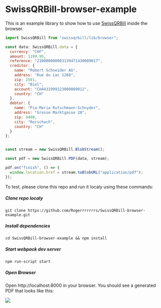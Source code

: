 # SwissQRBill-browser-example

This is an example library to show how to use [SwissQRBill](https://github.com/Rogerrrrrrrs/SwissQRBill/) inside the browser.

```js
import SwissQRBill from "swissqrbill/lib/browser";

const data: SwissQRBill.data = {
  currency: "CHF",
  amount: 1199.95,
  reference: "210000000003139471430009017",
  creditor: {
    name: "Robert Schneider AG",
    address: "Rue du Lac 1268",
    zip: 2501,
    city: "Biel",
    account: "CH4431999123000889012",
    country: "CH"
  },
  debtor: {
    name: "Pia-Maria Rutschmann-Schnyder",
    address: "Grosse Marktgasse 28",
    zip: 9400,
    city: "Rorschach",
    country: "CH"
  }
};


const stream = new SwissQRBill.BlobStream();

const pdf = new SwissQRBill.PDF(data, stream);

pdf.on("finish", () => {
  window.location.href = stream.toBlobURL("application/pdf");
});
```

To test, please clone this repo and run it localy using these commands:

##### Clone repo localy

`git clone https://github.com/Rogerrrrrrrs/SwissQRBill-browser-example.git`

##### Install dependencies

`cd SwissQRBill-browser-example && npm install`

##### Start webpack dev server

`npm run-script start`

##### Open Browser

Open http://localhost:8000 in your browser. You should see a generated PDF that looks like this:

[<img src="https://raw.githubusercontent.com/Rogerrrrrrrs/SwissQRBill/master/assets/qrbill.png">](https://github.com/Rogerrrrrrrs/SwissQRBill/blob/master/assets/qrbill.pdf)